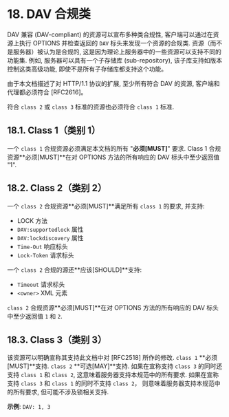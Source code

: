 # 18. DAV 合规类

DAV 兼容 (DAV-compliant) 的资源可以宣布多种类合规性,
客户端可以通过在资源上执行 OPTIONS 并检查返回的 `DAV` 标头来发现一个资源的合规类.
资源（而不是服务器）被认为是合规的, 这是因为理论上服务器中的一些资源可以支持不同的功能集.
例如, 服务器可以具有一个子存储库 (sub-repository), 该子库支持如版本控制这类高级功能,
即使不是所有子存储库都支持这个功能。

由于本文档描述了对 HTTP/1.1 协议的扩展,
至少所有符合 DAV 的资源, 客户端和代理都必须符合 [RFC2616]。

符合 `class 2` 或 `class 3` 标准的资源也必须符合 `class 1` 标准.

## 18.1. Class 1（类别 1）

一个 `class 1` 合规资源必须满足本文档的所有 "**必须[MUST]**" 要求.
Class 1 合规资源**必须[MUST]**在对 OPTIONS 方法的所有响应的 DAV 标头中至少返回值 "1".

## 18.2. Class 2（类别 2）

一个 `class 2` 合规资源**必须[MUST]**满足所有 `class 1` 的要求, 并支持:

- LOCK 方法
- `DAV:supportedlock` 属性
- `DAV:lockdiscovery` 属性
- `Time-Out` 响应标头
- `Lock-Token` 请求标头

一个 `class 2` 合规的源还**应该[SHOULD]**支持:

- `Timeout` 请求标头
- `<owner>` XML 元素

`class 2` 合规资源**必须[MUST]**在对 OPTIONS 方法的所有响应的 DAV 标头中至少返回值
`1` 和 `2`.

## 18.3. Class 3（类别 3）

该资源可以明确宣称其支持此文档中对 [RFC2518] 所作的修改.
`class 1` **必须[MUST]**支持. `class 2` **可选[MAY]**支持.
如果在宣称支持 `class 3` 的同时还支持 `class 1` 和 `class 2`,
这意味着服务器支持本规范中的所有要求.
如果在宣称支持 `class 3` 和 `class 1` 的同时不支持 `class 2`，
则意味着服务器支持本规范中的所有要求, 但可能不涉及锁相关支持.

**示例**: `DAV: 1, 3`
